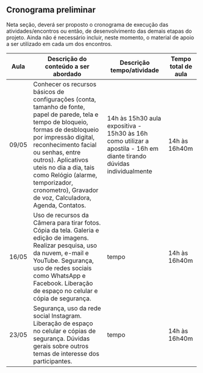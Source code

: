 
## Cronograma preliminar

Neta seção, deverá ser proposto o cronograma de execução das atividades/encontros ou então, de desenvolvimento das demais etapas do projeto.
Ainda não é necessário incluir, neste momento, o material de apoio a ser utilizado em cada um dos encontros.

|Aula   | Descrição do conteúdo a ser abordado  | Descrição tempo/atividade | Tempo total de aula |
|------|-------------------------------|----------|----|
|09/05| Conhecer os recursos básicos de configurações (conta, tamanho de fonte, papel de parede, tela e tempo de bloqueio, formas de desbloqueio por impressão digital, reconhecimento facial ou senhas, entre outros). Aplicativos uteis no dia a dia, tais como Relógio (alarme, temporizador, cronometro), Gravador de voz, Calculadora, Agenda, Contatos.| 14h às 15h30 aula expositiva - 15h30 às 16h como utilizar a apostila - 16h em diante tirando dúvidas individualmente  | 14h às 16h40m | 
|16/05| Uso de recursos da Câmera para tirar fotos. Cópia da tela. Galeria e edição de imagens. Realizar pesquisa, uso da nuvem, e-mail e YouTube. Segurança, uso de redes sociais como WhatsApp e Facebook.  Liberação de espaço no celular e cópia de segurança.| tempo  | 14h às 16h40m |
|23/05| Segurança, uso da rede social Instagram. Liberação de espaço no celular e cópias de segurança. Dúvidas gerais sobre outros temas de interesse dos participantes. | tempo  | 14h às 16h40m |





